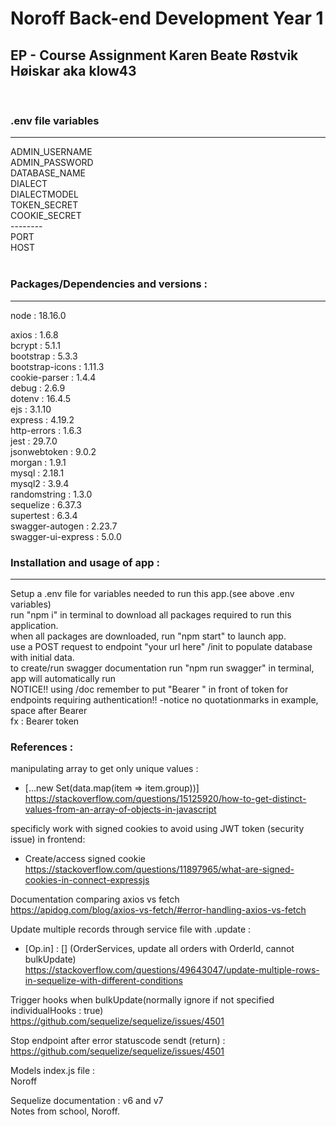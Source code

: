
# Noroff Back-end Development Year 1
## EP - Course Assignment Karen Beate Røstvik Høiskar aka klow43
<br>

### .env file variables
<hr/>
ADMIN_USERNAME<br>
ADMIN_PASSWORD<br>
DATABASE_NAME<br>
DIALECT<br>
DIALECTMODEL<br>
TOKEN_SECRET<br>
COOKIE_SECRET<br>
--------<br>
PORT<br>
HOST<br>
<br>

### Packages/Dependencies and versions : 
<hr/>
node : 18.16.0<br>

axios : 1.6.8<br>
bcrypt : 5.1.1<br>
bootstrap : 5.3.3<br>
bootstrap-icons : 1.11.3<br>
cookie-parser : 1.4.4<br>
debug : 2.6.9<br>
dotenv : 16.4.5<br>
ejs : 3.1.10<br>
express : 4.19.2<br>
http-errors : 1.6.3<br>
jest : 29.7.0<br>
jsonwebtoken : 9.0.2<br>
morgan : 1.9.1<br>
mysql : 2.18.1<br>
mysql2 : 3.9.4<br>
randomstring : 1.3.0<br>
sequelize : 6.37.3<br>
supertest : 6.3.4<br>
swagger-autogen : 2.23.7<br>
swagger-ui-express : 5.0.0<br>


### Installation and usage of app :
<hr/>
Setup a .env file for variables needed to run this app.(see above .env variables)<br>
run "npm i" in terminal to download all packages required to run this application.<br>
when all packages are downloaded, run "npm start" to launch app.<br>
use a POST request to endpoint "your url here" /init to populate database with initial data. <br>
to create/run swagger documentation run "npm run swagger" in terminal, app will automatically run<br>
NOTICE!! using /doc remember to put "Bearer " in front of token for endpoints requiring authentication!! -notice no quotationmarks in example,  space after Bearer <br>
fx : Bearer token


### References :

manipulating array to get only unique values :<br>
- [...new Set(data.map(item => item.group))]<br>
https://stackoverflow.com/questions/15125920/how-to-get-distinct-values-from-an-array-of-objects-in-javascript

specificly work with signed cookies to avoid using JWT token (security issue) in frontend:<br>
- Create/access signed cookie<br>
https://stackoverflow.com/questions/11897965/what-are-signed-cookies-in-connect-expressjs

Documentation comparing axios vs fetch<br>
https://apidog.com/blog/axios-vs-fetch/#error-handling-axios-vs-fetch

Update multiple records through service file with .update : <br>
 - [Op.in] : [] (OrderServices, update all orders with OrderId, cannot bulkUpdate) <br>
https://stackoverflow.com/questions/49643047/update-multiple-rows-in-sequelize-with-different-conditions

Trigger hooks when bulkUpdate(normally ignore if not specified individualHooks : true)<br>
https://github.com/sequelize/sequelize/issues/4501

Stop endpoint after error statuscode sendt (return) :<br> 
https://github.com/sequelize/sequelize/issues/4501

Models index.js file : <br>
Noroff 

Sequelize documentation : v6 and v7<br>
Notes from school, Noroff.